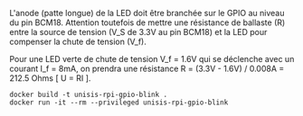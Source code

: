 L'anode (patte longue) de la LED doit être branchée sur le GPIO au niveau du pin BCM18. Attention toutefois de mettre une résistance de ballaste (R) entre la source de tension (V_S de 3.3V au pin BCM18) et la LED pour compenser la chute de tension (V_f).

Pour une LED verte de chute de tension V_f = 1.6V qui se déclenche avec un courant I_f = 8mA, on prendra une résistance R = (3.3V - 1.6V) / 0.008A = 212.5 Ohms [ U = RI ].

```
docker build -t unisis-rpi-gpio-blink .
docker run -it --rm --privileged unisis-rpi-gpio-blink 
```
